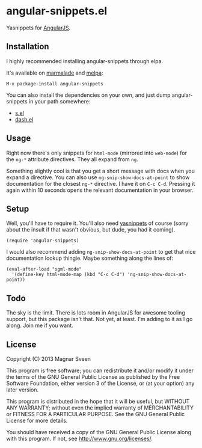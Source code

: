 # angular-snippets.el

Yasnippets for [AngularJS](http://angularjs.org/).

## Installation

I highly recommended installing angular-snippets through elpa.

It's available on [marmalade](http://marmalade-repo.org/) and
[melpa](http://melpa.milkbox.net/):

    M-x package-install angular-snippets

You can also install the dependencies on your own, and just dump
angular-snippets in your path somewhere:

 - <a href="https://github.com/magnars/s.el">s.el</a>
 - <a href="https://github.com/magnars/dash.el">dash.el</a>

## Usage

Right now there's only snippets for `html-mode` (mirrored into
`web-mode`) for the `ng-*` attribute directives. They all expand from `ng`.

Something slightly cool is that you get a short message with docs when
you expand a directive. You can also use `ng-snip-show-docs-at-point`
to show documentation for the closest `ng-*` directive. I have it on
`C-c C-d`. Pressing it again within 10 seconds opens the relevant
documentation in your browser.

## Setup

Well, you'll have to require it. You'll also need
[yasnippets](https://github.com/capitaomorte/yasnippet) of course
(sorry about the insult if that wasn't obvious, but dude, you had it
coming).

    (require 'angular-snippets)

I would also recommend adding `ng-snip-show-docs-at-point` to get that
nice documentation lookup thingie. Maybe something along the lines of:

    (eval-after-load "sgml-mode"
      '(define-key html-mode-map (kbd "C-c C-d") 'ng-snip-show-docs-at-point))

## Todo

The sky is the limit. There is lots room in AngularJS for awesome tooling
support, but this package isn't that. Not yet, at least. I'm adding to
it as I go along. Join me if you want.

## License

Copyright (C) 2013 Magnar Sveen

This program is free software; you can redistribute it and/or modify
it under the terms of the GNU General Public License as published by
the Free Software Foundation, either version 3 of the License, or
(at your option) any later version.

This program is distributed in the hope that it will be useful,
but WITHOUT ANY WARRANTY; without even the implied warranty of
MERCHANTABILITY or FITNESS FOR A PARTICULAR PURPOSE.  See the
GNU General Public License for more details.

You should have received a copy of the GNU General Public License
along with this program.  If not, see <http://www.gnu.org/licenses/>.
